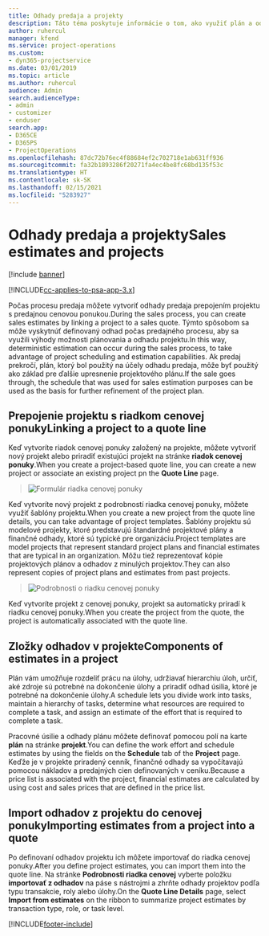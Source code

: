 ```yaml
---
title: Odhady predaja a projekty
description: Táto téma poskytuje informácie o tom, ako využiť plán a odhady v procese predaja.
author: ruhercul
manager: kfend
ms.service: project-operations
ms.custom:
- dyn365-projectservice
ms.date: 03/01/2019
ms.topic: article
ms.author: ruhercul
audience: Admin
search.audienceType:
- admin
- customizer
- enduser
search.app:
- D365CE
- D365PS
- ProjectOperations
ms.openlocfilehash: 87dc72b76ec4f88684ef2c702718e1ab631ff936
ms.sourcegitcommit: fa32b1893286f20271fa4ec4be8fc68bd135f53c
ms.translationtype: HT
ms.contentlocale: sk-SK
ms.lasthandoff: 02/15/2021
ms.locfileid: "5283927"
---
```

# <a name="sales-estimates-and-projects"></a><span data-ttu-id="1bb5d-103">Odhady predaja a projekty</span><span class="sxs-lookup"><span data-stu-id="1bb5d-103">Sales estimates and projects</span></span>

[!include [banner](../includes/psa-now-project-operations.md)]

[!INCLUDE[cc-applies-to-psa-app-3.x](../includes/cc-applies-to-psa-app-3x.md)]

<span data-ttu-id="1bb5d-104">Počas procesu predaja môžete vytvoriť odhady predaja prepojením projektu s predajnou cenovou ponukou.</span><span class="sxs-lookup"><span data-stu-id="1bb5d-104">During the sales process, you can create sales estimates by linking a project to a sales quote.</span></span> <span data-ttu-id="1bb5d-105">Týmto spôsobom sa môže vyskytnúť definovaný odhad počas predajného procesu, aby sa využili výhody možnosti plánovania a odhadu projektu.</span><span class="sxs-lookup"><span data-stu-id="1bb5d-105">In this way, deterministic estimation can occur during the sales process, to take advantage of project scheduling and estimation capabilities.</span></span> <span data-ttu-id="1bb5d-106">Ak predaj prekročí, plán, ktorý bol použitý na účely odhadu predaja, môže byť použitý ako základ pre ďalšie upresnenie projektového plánu.</span><span class="sxs-lookup"><span data-stu-id="1bb5d-106">If the sale goes through, the schedule that was used for sales estimation purposes can be used as the basis for further refinement of the project plan.</span></span>

## <a name="linking-a-project-to-a-quote-line"></a><span data-ttu-id="1bb5d-107">Prepojenie projektu s riadkom cenovej ponuky</span><span class="sxs-lookup"><span data-stu-id="1bb5d-107">Linking a project to a quote line</span></span>

<span data-ttu-id="1bb5d-108">Keď vytvoríte riadok cenovej ponuky založený na projekte, môžete vytvoriť nový projekt alebo priradiť existujúci projekt na stránke **riadok cenovej ponuky**.</span><span class="sxs-lookup"><span data-stu-id="1bb5d-108">When you create a project-based quote line, you can create a new project or associate an existing project pn the **Quote Line** page.</span></span> 

> ![Formulár riadka cenovej ponuky](media/project-8.png)
 
<span data-ttu-id="1bb5d-110">Keď vytvoríte nový projekt z podrobností riadka cenovej ponuky, môžete využiť šablóny projektu.</span><span class="sxs-lookup"><span data-stu-id="1bb5d-110">When you create a new project from the quote line details, you can take advantage of project templates.</span></span> <span data-ttu-id="1bb5d-111">Šablóny projektu sú modelové projekty, ktoré predstavujú štandardné projektové plány a finančné odhady, ktoré sú typické pre organizáciu.</span><span class="sxs-lookup"><span data-stu-id="1bb5d-111">Project templates are model projects that represent standard project plans and financial estimates that are typical in an organization.</span></span> <span data-ttu-id="1bb5d-112">Môžu tiež reprezentovať kópie projektových plánov a odhadov z minulých projektov.</span><span class="sxs-lookup"><span data-stu-id="1bb5d-112">They can also represent copies of project plans and estimates from past projects.</span></span>

> ![Podrobnosti o riadku cenovej ponuky](media/project-9.png)
  
<span data-ttu-id="1bb5d-114">Keď vytvoríte projekt z cenovej ponuky, projekt sa automaticky priradí k riadku cenovej ponuky.</span><span class="sxs-lookup"><span data-stu-id="1bb5d-114">When you create the project from the quote, the project is automatically associated with the quote line.</span></span>

## <a name="components-of-estimates-in-a-project"></a><span data-ttu-id="1bb5d-115">Zložky odhadov v projekte</span><span class="sxs-lookup"><span data-stu-id="1bb5d-115">Components of estimates in a project</span></span>

<span data-ttu-id="1bb5d-116">Plán vám umožňuje rozdeliť prácu na úlohy, udržiavať hierarchiu úloh, určiť, aké zdroje sú potrebné na dokončenie úlohy a priradiť odhad úsilia, ktoré je potrebné na dokončenie úlohy.</span><span class="sxs-lookup"><span data-stu-id="1bb5d-116">A schedule lets you divide work into tasks, maintain a hierarchy of tasks, determine what resources are required to complete a task, and assign an estimate of the effort that is required to complete a task.</span></span>

<span data-ttu-id="1bb5d-117">Pracovné úsilie a odhady plánu môžete definovať pomocou polí na karte **plán** na stránke **projekt**.</span><span class="sxs-lookup"><span data-stu-id="1bb5d-117">You can define the work effort and schedule estimates by using the fields on the **Schedule** tab of the **Project** page.</span></span> <span data-ttu-id="1bb5d-118">Keďže je v projekte priradený cenník, finančné odhady sa vypočítavajú pomocou nákladov a predajných cien definovaných v ceníku.</span><span class="sxs-lookup"><span data-stu-id="1bb5d-118">Because a price list is associated with the project, financial estimates are calculated by using cost and sales prices that are defined in the price list.</span></span>

## <a name="importing-estimates-from-a-project-into-a-quote"></a><span data-ttu-id="1bb5d-119">Import odhadov z projektu do cenovej ponuky</span><span class="sxs-lookup"><span data-stu-id="1bb5d-119">Importing estimates from a project into a quote</span></span>

<span data-ttu-id="1bb5d-120">Po definovaní odhadov projektu ich môžete importovať do riadka cenovej ponuky.</span><span class="sxs-lookup"><span data-stu-id="1bb5d-120">After you define project estimates, you can import them into the quote line.</span></span> <span data-ttu-id="1bb5d-121">Na stránke **Podrobnosti riadka cenovej** vyberte položku **importovať z odhadov** na páse s nástrojmi a zhrňte odhady projektov podľa typu transakcie, roly alebo úlohy.</span><span class="sxs-lookup"><span data-stu-id="1bb5d-121">On the **Quote Line Details** page, select **Import from estimates** on the ribbon to summarize project estimates by transaction type, role, or task level.</span></span>


[!INCLUDE[footer-include](../includes/footer-banner.md)]